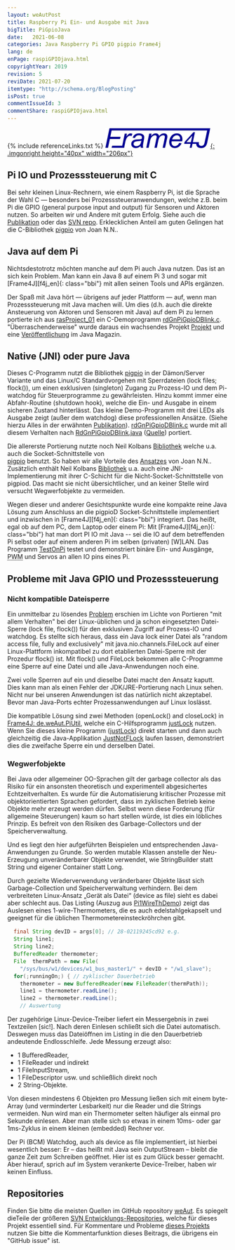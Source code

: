 ```yaml
---
layout: weAutPost
title: Raspberry Pi Ein- und Ausgabe mit Java
bigTitle: PiGpioJava
date:   2021-06-08
categories: Java Raspberry Pi GPIO pigpio Frame4j
lang: de
enPage: raspiGPIOjava.html
copyrightYear: 2019
revision: 5
reviDate: 2021-07-20
itemtype: "http://schema.org/BlogPosting"
isPost: true
commentIssueId: 3
commentShare: raspiGPIOjava.html
---
```

{% include referenceLinks.txt %}
[![Frame4J](/assets/icons_logos/frame4jlogo-02t.png "&gt; Frame4J"){: .imgonright height="40px" width="206px"}](https://frame4j.de/index_en.html)
## Pi IO und Prozesssteuerung mit C
Bei sehr kleinen Linux-Rechnern, wie einem Raspberry Pi, ist die Sprache
der Wahl C &mdash; besonders bei Prozesssteueranwendungen, welche z.B.
beim Pi die GPIO <!--more-->(general purpose input and output)
für Sensoren und Aktoren nutzen. So arbeiten wir und Andere mit gutem
Erfolg. Siehe auch die
[Publikation](https://a-weinert.de/pub/raspberry4remoteServices.pdf "Raspberry for remote services") 
oder das 
[SVN repo](https://weinert-automation.de/svn/rasProject_01/ "rasProject_0 (guest:guest)").
Erklecklichen Anteil am guten Gelingen hat die C-Bibliothek
[pigpio](http://abyz.me.uk/rpi/pigpio/index.html) von Joan N.N..

## Java auf dem Pi
Nichtsdestotrotz möchten manche auf dem Pi auch Java nutzen. Das ist an sich
kein Problem. Man kann ein Java&nbsp;8 auf einem Pi&nbsp;3 und sogar mit
[Frame4J][f4j_en]{: class="bbi"} mit allen seinen 
Tools und APIs ergänzen.

Der Spaß mit Java hört &mdash; übrigens auf jeder Plattform &mdash; auf, wenn 
man Prozesssteuerung mit Java machen will. Um dies (d.h. auch die direkte 
Ansteuerung von Aktoren und Sensoren mit Java) auf dem Pi zu lernen portierte
ich aus
[rasProject_01](https://a-weinert.de/pub/raspberry4remoteServices.pdf "Raspberry for remote services")
ein C-Demoprogramm
[rdGnPiGpioDBlink.c](https://github.com/a-weinert/weAut/blob/master/rasProject_01part/rdGnPiGpioDBlink.c "C GPIO demo").
"Überraschenderweise" wurde daraus ein wachsendes Projekt
[Projekt](https://github.com/a-weinert/weAut/) und eine
[Veröffentlichung](https://a-weinert.de/publication.html) im Java Magazin.

## Native (JNI) oder pure Java
Dieses C-Programm nutzt die Bibliothek
[pigpio](http://abyz.me.uk/rpi/pigpio/index.html) in der 
Dämon/Server Variante und das Linux/C Standardvorgehen mit Sperrdateien (lock
files; flock()), um einen exklusiven (singleton) Zugang zu Prozess-IO und dem
Pi-watchdog für Steuerprogramme zu gewährleisten. Hinzu kommt immer eine 
Abfahr-Routine (shutdown hook), welche die Ein- und Ausgabe in einem sicheren
Zustand hinterlässt. Das kleine Demo-Programm mit drei LEDs als Ausgabe zeigt
(außer dem watchdog) diese professionellen Ansätze. (Siehe hierzu Alles 
in der erwähnten 
[Publikation](https://a-weinert.de/pub/raspberry4remoteServices.pdf "Raspberry for remote services")).
[rdGnPiGpioDBlink.c](https://github.com/a-weinert/weAut/blob/master/rasProject_01part/rdGnPiGpioDBlink.c "C GPIO demo")
wurde mit all diesem Verhalten nach 
[RdGnPiGpioDBlink.java](https://weinert-automation.de/java/docs/frame4j/de/weAut/demos/RdGnPiGpioDBlink.html "RdGnPiGpioDBlink Doku")
([Quelle](https://weinert-automation.de/java/docs/frame4j/de/weAut/demos/doc-files/RdGnPiGpioDBlink.java "RdGnPiGpioDBlink Quelle"))
portiert. 

Die allererste Portierung nutzte noch Neil Kolbans
[Bibliothek](https://github.com/nkolban/jpigpio "interface to pigpio[d]")
welche u.a. auch die Socket-Schnittstelle von  
[pigpio](http://abyz.me.uk/rpi/pigpio/sif.html "socket interface docu") 
benutzt. So haben wir alle Vorteile des
[Ansatzes](http://abyz.me.uk/rpi/pigpio/index.html "pigpio library")
von Joan N.N.. Zusätzlich enthält Neil Kolbans
[Bibliothek](https://github.com/nkolban/jpigpio "interface to pigpio[d]") 
u.a. auch eine JNI-Implementierung mit ihrer C-Schicht für die 
Nicht-Socket-Schnittstelle von pigpiod. Das macht sie nicht übersichtlicher,
und an keiner Stelle wird versucht Wegwerfobjekte zu vermeiden.

Wegen dieser und anderer Gesichtspunkte wurde eine kompakte reine Java 
Lösung zum Anschluss an die pigpioD Socket-Schnittstelle implementiert
und inzwischen in [Frame4J][f4j_en]{: class="bbi"} integriert. Das heißt,
egal ob auf dem PC, dem Laptop oder einem Pi: Mit 
[Frame4J][f4j_en]{: class="bbi"} hat man dort PI IO mit Java -- 
sei die IO auf dem betreffenden Pi selbst oder auf einem anderen Pi im selben
(privaten) [W]LAN. Das Programm 
[TestOnPi](https://weinert-automation.de/java/docs/frame4j/de/weAut/TestOnPi.html "TestOnPi Doku")
testet und demonstriert binäre Ein- und Ausgänge, 
<abbr title="Pulsweitenmodulation">PWM</abbr> und Servos an allen IO pins 
eines Pi.

## Probleme mit Java GPIO und Prozesssteuerung
### Nicht kompatible Dateisperre
 
Ein unmittelbar zu lösendes [Problem](javaIncompFlock_de.html "siehe eigener Beitrag hierzu")
erschien im Lichte von Portieren "mit allem Verhalten" bei der
Linux-üblichen und ja schon eingesetzten 
Datei-Sperre (lock file, flock()) für den exklusiven Zugriff auf Prozess-IO 
und watchdog. Es stellte sich heraus, dass ein Java lock einer Datei als 
"random access file, fully and exclusively" mit java.nio.channels.FileLock
auf einer Linux-Plattform  inkompatibel zu dort etablierten Datei-Sperre mit
der Prozedur flock() ist. Mit flock() und FileLock bekommen alle C-Programme
eine Sperre auf eine Datei und alle Java-Anwendungen noch eine. 

Zwei volle Sperren auf ein und dieselbe Datei macht den Ansatz kaputt. Dies
kann man als einen Fehler der JDK/JRE-Portierung nach Linux sehen. Nicht nur
bei unseren Anwendungen ist das natürlich nicht akzeptabel. Bevor man 
Java-Ports echter Prozessanwendungen auf Linux loslässt.

Die kompatible Lösung sind zwei Methoden (openLock() and closeLock) in
[Frame4J: de.weAut.PiUtil](https://weinert-automation.de/java/docs/frame4j/de/weAut/PiUtil.html "openLock() and closeLock()"), welche ein C-Hilfsprogramm
[justLock](https://github.com/a-weinert/weAut/blob/master/rasProject_01part/justLock.c) nutzen. Wenn Sie 
dieses kleine Programm ([justLock](https://github.com/a-weinert/weAut/blob/master/rasProject_01part/justLock.c)) direkt starten und 
dann auch gleichzeitig die Java-Applikation 
[JustNotFLock](https://weinert-automation.de/java/docs/frame4j/de/weAut/demos/JustNotFLock.html "de.weAut.demos.JustNotFLock (needs Frame4J installed") laufen lassen,
demonstriert dies die zweifache Sperre ein und derselben Datei.

### Wegwerfobjekte

Bei Java oder allgemeiner OO-Sprachen gilt der garbage collector als das 
Risiko für ein ansonsten theoretisch und experimentell abgesichertes
Echtzeitverhalten. Es wurde für die Automatisierung kritischer Prozesse
mit objektorientierten Sprachen gefordert, dass im zyklischen Betrieb
keine Objekte mehr erzeugt werden dürfen. Selbst wenn diese Forderung
(für allgemeine Steuerungen) kaum so hart stellen würde, ist dies ein
löbliches Prinzip. Es befreit von den Risiken des Garbage-Collectors
und der Speicherverwaltung.

Und es liegt den hier aufgeführten Beispielen und entsprechenden
Java-Anwendungen zu Grunde. So werden mutable Klassen anstelle der
Neu-Erzeugung unveränderbarer Objekte verwendet, wie StringBuilder
statt String und eigener Container statt Long.

Durch gezielte Wiederverwendung veränderbarer Objekte lässt sich
Garbage-Collection und Speicherverwaltung verhindern. Bei dem verbreiteten
Linux-Ansatz „Gerät als Datei“ (device as file) sieht es dabei aber
schlecht aus. Das Listing (Auszug aus
[Pi1WireThDemo](https://weinert-automation.de/java/docs/frame4j/de/weAut/demos/Pi1WireThDemo.html "de.weAut.tests.Pi1WireThDemo"))
zeigt das Auslesen eines 1-wire-Thermometers, die es auch edelstahlgekapselt
und geeignet für die üblichen Thermometereinsteckröhrchen gibt.  
```java
  final String devID = args[0]; // 28-02119245cd92 e.g.
  String line1;
  String line2;
  BufferedReader thermometer; 
  File  thermPath = new File(
    "/sys/bus/w1/devices/w1_bus_master1/" + devID + "/w1_slave");
  for(;runningOn;) { // zyklischer Dauerbetrieb
    thermometer = new BufferedReader(new FileReader(thermPath));
    line1 = thermometer.readLine();
    line2 = thermometer.readLine();
    // Auswertung
```
Der zugehörige Linux-Device-Treiber liefert ein Messergebnis in zwei
Textzeilen [sic!]. Nach deren Einlesen schließt sich die Datei 
automatisch. Deswegen muss das Dateiöffnen im Listing in die den
Dauerbetrieb andeutende Endlosschleife. Jede Messung erzeugt also:
 - 1 BufferedReader, 
 - 1 FileReader und indirekt 
 - 1 FileInputStream, 
 - 1 FileDescriptor usw.
und schließlich direkt noch 
 - 2 String-Objekte.
 
Von diesen mindestens 6 Objekten pro Messung ließen sich mit einem
byte-Array (und verminderter Lesbarkeit) nur die Reader und die Strings
vermeiden. Nun wird man ein Thermometer selten häufiger als einmal
pro Sekunde einlesen. Aber man stelle sich so etwas in einem 10ms-
oder gar 1ms-Zyklus in einem kleinen (embedded) Rechner vor.

Der Pi (BCM) Watchdog, auch als device as file implementiert, ist
hierbei wesentlich besser: Er – das heißt mit Java sein OutputStream – 
bleibt die ganze Zeit zum Schreiben geöffnet. Hier ist es zum Glück
besser gemacht. Aber hierauf, sprich auf im System verankerte
Device-Treiber, haben wir keinen Einfluss.

## Repositories

Finden Sie bitte die meisten Quellen im GitHub repository
[weAut](https://github.com/a-weinert/weAut/). Es spiegelt dieTeile der größeren
[SVN Entwicklungs-Repositories](https://weinert-automation.de/svn/ "guest:guest"),
welche für dieses Projekt essentiell sind. Für Kommentare und Probleme
[dieses Projekts](https://github.com/a-weinert/weAut/) nutzen Sie bitte die
Kommentarfunktion dieses Beitrags, die übrigens ein "GitHub issue" ist.   
